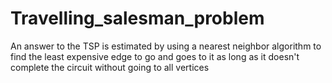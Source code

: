 # Travelling_salesman_problem

An answer to the TSP is estimated by using a nearest neighbor algorithm to find the least expensive edge to go and goes to it as long as it doesn't complete the circuit without going to all vertices
